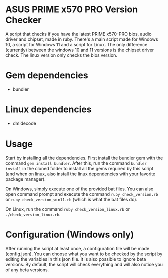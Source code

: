 # ASUS PRIME x570 PRO Version Checker
A script that checks if you have the latest PRIME x570-PRO bios, audio driver and chipset, made in ruby. There's a main script made for Windows 10, a script for Windows 11 and a script for Linux. The only difference (currently) between the windows 10 and 11 versions is the chipset driver check. The linux version only checks the bios version.

# Gem dependencies
- bundler

# Linux dependencies
- dmidecode

# Usage
Start by installing all the dependencies. First install the bundler gem with the command `gem install bundler`. After this, run the command `bundler install` in the cloned folder to install all the gems required by this script (and when on linux, also install the linux dependencies with your favorite package manager).

On Windows, simply execute one of the provided bat files. You can also open command prompt and execute the command `ruby check_version.rb` or `ruby check_version_win11.rb` (which is what the bat files do).

On Linux, run the command `ruby check_version_linux.rb` or `./check_version_linux.rb`.

# Configuration (Windows only)
After running the script at least once, a configuration file will be made (config.json). You can choose what you want to be checked by the script by editing the variables in this json file. It is also possible to ignore beta versions. By default, the script will check everything and will also notice you of any beta versions.
